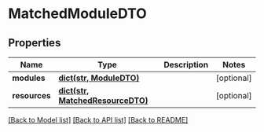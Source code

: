 # MatchedModuleDTO

## Properties
Name | Type | Description | Notes
------------ | ------------- | ------------- | -------------
**modules** | [**dict(str, ModuleDTO)**](ModuleDTO.md) |  | [optional] 
**resources** | [**dict(str, MatchedResourceDTO)**](MatchedResourceDTO.md) |  | [optional] 

[[Back to Model list]](../README.md#documentation-for-models) [[Back to API list]](../README.md#documentation-for-api-endpoints) [[Back to README]](../README.md)

